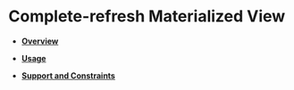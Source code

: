 # Complete-refresh Materialized View<a name="EN-US_TOPIC_0295970203"></a>

-   **[Overview](overview-50.md)**  

-   **[Usage](usage-50.md)**  

-   **[Support and Constraints](support-and-constraints.md)**  



